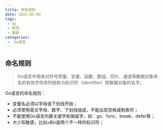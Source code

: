```yaml
---
title: 命名规则
date: 2022-05-03
tags:
 - Go
 - 规范
 - 基础
categories:
 -  Go语言
---
```


## 命名规则

> Go语言中用来对符号常量、变量、函数、数组、切片、通道等数据对象命名的有效字符序列统称为标识符（Identifier）即数据对象的名字。

Go语言的命名规则：

- 变量名必须以字母或下划线开始；
- 必须使用英文字母、数字、下划线组成，不能出现空格或制表符；
- 不能使用Go语言内置关键字和保留字，如：go、func、break、defer等；
- 大小写敏感，比如`x`和`X`是两个不一样的标识符；
